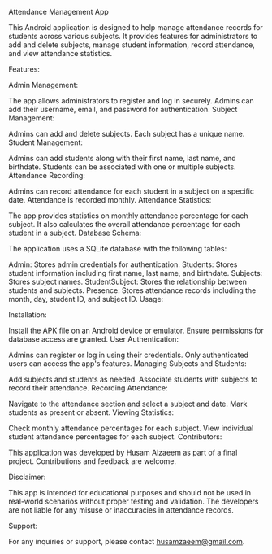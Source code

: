 Attendance Management App

This Android application is designed to help manage attendance records for students across various subjects. It provides features for administrators to add and delete subjects, manage student information, record attendance, and view attendance statistics.

Features:

Admin Management:

The app allows administrators to register and log in securely.
Admins can add their username, email, and password for authentication.
Subject Management:

Admins can add and delete subjects.
Each subject has a unique name.
Student Management:

Admins can add students along with their first name, last name, and birthdate.
Students can be associated with one or multiple subjects.
Attendance Recording:

Admins can record attendance for each student in a subject on a specific date.
Attendance is recorded monthly.
Attendance Statistics:

The app provides statistics on monthly attendance percentage for each subject.
It also calculates the overall attendance percentage for each student in a subject.
Database Schema:

The application uses a SQLite database with the following tables:

Admin: Stores admin credentials for authentication.
Students: Stores student information including first name, last name, and birthdate.
Subjects: Stores subject names.
StudentSubject: Stores the relationship between students and subjects.
Presence: Stores attendance records including the month, day, student ID, and subject ID.
Usage:

Installation:

Install the APK file on an Android device or emulator.
Ensure permissions for database access are granted.
User Authentication:

Admins can register or log in using their credentials.
Only authenticated users can access the app's features.
Managing Subjects and Students:

Add subjects and students as needed.
Associate students with subjects to record their attendance.
Recording Attendance:

Navigate to the attendance section and select a subject and date.
Mark students as present or absent.
Viewing Statistics:

Check monthly attendance percentages for each subject.
View individual student attendance percentages for each subject.
Contributors:

This application was developed by Husam Alzaeem as part of a final project. Contributions and feedback are welcome.

Disclaimer:

This app is intended for educational purposes and should not be used in real-world scenarios without proper testing and validation. The developers are not liable for any misuse or inaccuracies in attendance records.



Support:

For any inquiries or support, please contact husamzaeem@gmail.com.
